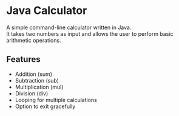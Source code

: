 # Java Calculator

A simple command-line calculator written in Java.  
It takes two numbers as input and allows the user to perform basic arithmetic operations.

## Features
- Addition (sum)
- Subtraction (sub)
- Multiplication (mul)
- Division (div)
- Looping for multiple calculations
- Option to exit gracefully
